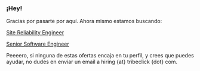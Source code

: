 ### ¡Hey!

Gracias por pasarte por aquí. Ahora mismo estamos buscando:

[Site Reliability Engineer](/Site-Reliability-Engineer-es)

[Senior Software Engineer](/Senior-Software-Engineer-es)

Peeeero, si ninguna de estas ofertas encaja en tu perfil, y crees que puedes ayudar, no dudes en enviar un email a hiring {at} tribeclick {dot} com.

